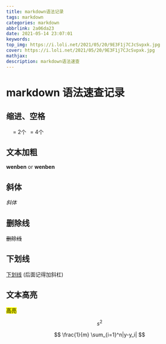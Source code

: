 ```yaml
---
title: markdown语法记录
tags: markdown
categories: markdown
abbrlink: 2a06da23
date: 2021-05-14 23:07:01
keywords: 
top_img: https://i.loli.net/2021/05/20/9E3F1j7CJcSvpxk.jpg
cover: https://i.loli.net/2021/05/20/9E3F1j7CJcSvpxk.jpg
mathjax: 
description: markdown语法速查
---
```


# markdown 语法速查记录

<!--more-->

## 缩进、空格
&emsp; = 2个&ensp; = 4个&nbsp;
## 文本加粗
**wenben** or __wenben__
## 斜体
*斜体*
## 删除线
~~删除线~~
## 下划线

<u>下划线</u> (后面记得加斜杠)

## 文本高亮
<mark>高亮<mark>

$$ s^2 $$




$$ \frac{1}{m} \sum_{i=1}^n|y-y_i| $$